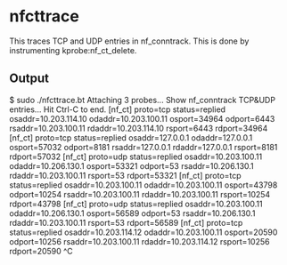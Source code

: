 # nfcttrace

This traces TCP and UDP entries in nf_conntrack.
This is done by instrumenting kprobe:nf_ct_delete.

## Output

$ sudo ./nfcttrace.bt
Attaching 3 probes...
Show nf_conntrack TCP&UDP entries... Hit Ctrl-C to end.
[nf_ct] proto=tcp status=replied osaddr=10.203.114.10 odaddr=10.203.100.11 osport=34964 odport=6443 rsaddr=10.203.100.11 rdaddr=10.203.114.10 rsport=6443 rdport=34964
[nf_ct] proto=tcp status=replied osaddr=127.0.0.1 odaddr=127.0.0.1 osport=57032 odport=8181 rsaddr=127.0.0.1 rdaddr=127.0.0.1 rsport=8181 rdport=57032
[nf_ct] proto=udp status=replied osaddr=10.203.100.11 odaddr=10.206.130.1 osport=53321 odport=53 rsaddr=10.206.130.1 rdaddr=10.203.100.11 rsport=53 rdport=53321
[nf_ct] proto=tcp status=replied osaddr=10.203.100.11 odaddr=10.203.100.11 osport=43798 odport=10254 rsaddr=10.203.100.11 rdaddr=10.203.100.11 rsport=10254 rdport=43798
[nf_ct] proto=udp status=replied osaddr=10.203.100.11 odaddr=10.206.130.1 osport=56589 odport=53 rsaddr=10.206.130.1 rdaddr=10.203.100.11 rsport=53 rdport=56589
[nf_ct] proto=tcp status=replied osaddr=10.203.114.12 odaddr=10.203.100.11 osport=20590 odport=10256 rsaddr=10.203.100.11 rdaddr=10.203.114.12 rsport=10256 rdport=20590
^C